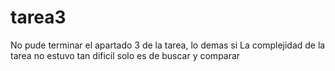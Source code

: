 # tarea3
No pude terminar el apartado 3 de la tarea, lo demas si
La complejidad de la tarea no estuvo tan dificil solo es de buscar y comparar
